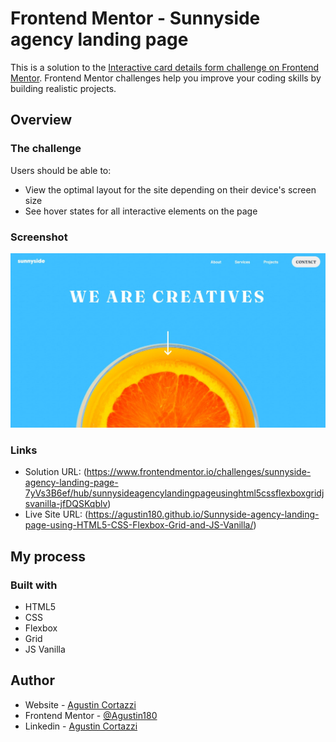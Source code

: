 # Frontend Mentor - Sunnyside agency landing page

This is a solution to the [Interactive card details form challenge on Frontend Mentor](https://www.frontendmentor.io/challenges/sunnyside-agency-landing-page-7yVs3B6ef). Frontend Mentor challenges help you improve your coding skills by building realistic projects. 

## Overview

### The challenge

Users should be able to:

- View the optimal layout for the site depending on their device's screen size
- See hover states for all interactive elements on the page

### Screenshot

![](./screenshot.jpg)

### Links

- Solution URL: (https://www.frontendmentor.io/challenges/sunnyside-agency-landing-page-7yVs3B6ef/hub/sunnysideagencylandingpageusinghtml5cssflexboxgridjsvanilla-jfDQSKqblv)
- Live Site URL: (https://agustin180.github.io/Sunnyside-agency-landing-page-using-HTML5-CSS-Flexbox-Grid-and-JS-Vanilla/)

## My process

### Built with

- HTML5
- CSS
- Flexbox
- Grid
- JS Vanilla

## Author

- Website - [Agustin Cortazzi](https://agustin180.github.io/Portfolio/)
- Frontend Mentor - [@Agustin180](https://www.frontendmentor.io/profile/Agustin180)
- Linkedin - [Agustin Cortazzi](https://www.linkedin.com/in/agustin-cortazzi-913196211/)

